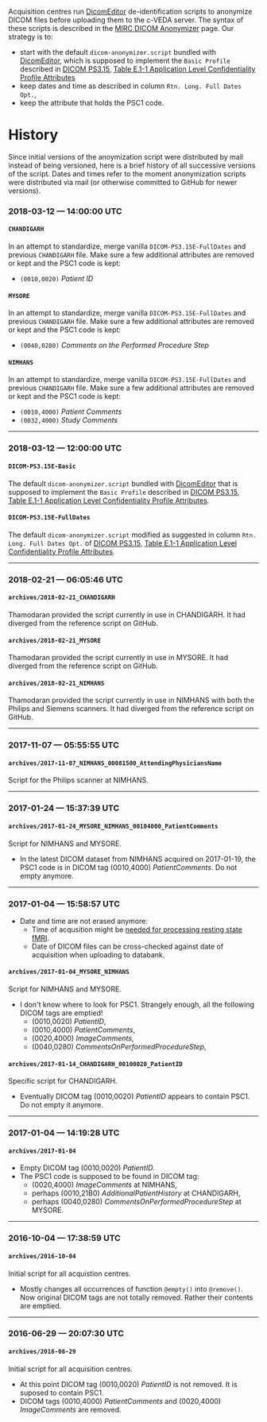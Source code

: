 Acquisition centres run [DicomEditor][1] de-identification scripts to anonymize DICOM files
before uploading them to the c-VEDA server.
The syntax of these scripts is described in the [MIRC DICOM Anonymizer][2] page.
Our strategy is to:
* start with the default `dicom-anonymizer.script` bundled with [DicomEditor][1],
  which is supposed to implement the `Basic Profile` described in [DICOM PS3.15][4],
  [Table E.1-1 Application Level Confidentiality Profile Attributes][5]
* keep dates and time as described in column `Rtn. Long. Full Dates Opt.`,
* keep the attribute that holds the PSC1 code.

History
=======

Since initial versions of the anoymization script were distributed by mail instead of being versioned,
here is a brief history of all successive versions of the script. Dates and times refer to the moment
anonymization scripts were distributed via mail (or otherwise committed to GitHub for newer versions).

### 2018-03-12 — 14:00:00 UTC

#### `CHANDIGARH`

In an attempt to standardize, merge vanilla `DICOM-PS3.15E-FullDates` and
previous `CHANDIGARH` file. Make sure a few additional attributes are
removed or kept and the PSC1 code is kept:
* `(0010,0020)` *Patient ID*

#### `MYSORE`

In an attempt to standardize, merge vanilla `DICOM-PS3.15E-FullDates` and
previous `CHANDIGARH` file. Make sure a few additional attributes are
removed or kept and the PSC1 code is kept:
* `(0040,0280)` *Comments on the Performed Procedure Step*

#### `NIMHANS`

In an attempt to standardize, merge vanilla `DICOM-PS3.15E-FullDates` and
previous `CHANDIGARH` file. Make sure a few additional attributes are
removed or kept and the PSC1 code is kept:
* `(0010,4000)` *Patient Comments*
* `(0032,4000)` *Study Comments*

__________

### 2018-03-12 — 12:00:00 UTC

#### `DICOM-PS3.15E-Basic`

The default `dicom-anonymizer.script` bundled with [DicomEditor][1] that is
supposed to implement the `Basic Profile` described in [DICOM PS3.15][4],
[Table E.1-1 Application Level Confidentiality Profile Attributes][5].

#### `DICOM-PS3.15E-FullDates`

The default `dicom-anonymizer.script` modified as suggested in column
`Rtn. Long. Full Dates Opt.` of [DICOM PS3.15][4],
[Table E.1-1 Application Level Confidentiality Profile Attributes][5].

__________

### 2018-02-21 — 06:05:46 UTC

#### `archives/2018-02-21_CHANDIGARH`

Thamodaran provided the script currently in use in CHANDIGARH. It had
diverged from the reference script on GitHub.

#### `archives/2018-02-21_MYSORE`

Thamodaran provided the script currently in use in MYSORE. It had
diverged from the reference script on GitHub.

#### `archives/2018-02-21_NIMHANS`

Thamodaran provided the script currently in use in NIMHANS with both the
Philips and Siemens scanners. It had diverged from the reference script
on GitHub.

__________

### 2017-11-07 — 05:55:55 UTC

#### `archives/2017-11-07_NIMHANS_00081500_AttendingPhysiciansName`

Script for the Philips scanner at NIMHANS.

__________

### 2017-01-24 — 15:37:39 UTC

#### `archives/2017-01-24_MYSORE_NIMHANS_00104000_PatientComments`

Script for NIMHANS and MYSORE.
* In the latest DICOM dataset from NIMHANS acquired on 2017-01-19, the PSC1
  code is in DICOM tag (0010,4000) _PatientComments_. Do not empty anymore.

__________

### 2017-01-04 — 15:58:57 UTC

* Date and time are not erased anymore:
  * Time of acqusition might be [needed for processing resting state fMRI][3].
  * Date of DICOM files can be cross-checked against date of acquisition when uploading to databank.

#### `archives/2017-01-04_MYSORE_NIMHANS`

Script for NIMHANS and MYSORE.
* I don't know where to look for PSC1. Strangely enough, all the following DICOM tags are emptied!
  * (0010,0020) _PatientID_,
  * (0010,4000) _PatientComments_,
  * (0020,4000) _ImageComments_,
  * (0040,0280) _CommentsOnPerformedProcedureStep_,

#### `archives/2017-01-14_CHANDIGARH_00100020_PatientID`

Specific script for CHANDIGARH.
* Eventually DICOM tag (0010,0020) _PatientID_ appears to contain PSC1. Do not empty it anymore.

__________

### 2017-01-04 — 14:19:28 UTC

#### `archives/2017-01-04`

* Empty DICOM tag (0010,0020) _PatientID_.
* The PSC1 code is supposed to be found in DICOM tag:
  * (0020,4000) _ImageComments_ at NIMHANS,
  * perhaps (0010,21B0) _AdditionalPatientHistory_ at CHANDIGARH,
  * perhaps (0040,0280) _CommentsOnPerformedProcedureStep_ at MYSORE.

__________

### 2016-10-04 — 17:38:59 UTC

#### `archives/2016-10-04`

Initial script for all acquistion centres.
* Mostly changes all occurrences of function `@empty()` into `@remove()`.
  Now original DICOM tags are not totally removed. Rather their contents are emptied.

__________

### 2016-06-29 — 20:07:30 UTC

#### `archives/2016-06-29`

Initial script for all acquisition centres.
* At this point DICOM tag (0010,0020) _PatientID_ is not removed. It is suposed to contain PSC1.
* DICOM tags (0010,4000) _PatientComments_ and (0020,4000) _ImageComments_ are removed.

[1]: http://mircwiki.rsna.org/index.php?title=DicomEditor
[2]: http://mircwiki.rsna.org/index.php?title=The_MIRC_DICOM_Anonymizer
[3]: http://jpn.ca/vol38-issue2/38-2-84/
[4]: http://dicom.nema.org/medical/dicom/current/output/html/part15.html
[5]: http://dicom.nema.org/medical/dicom/current/output/html/part15.html#table_E.1-1

